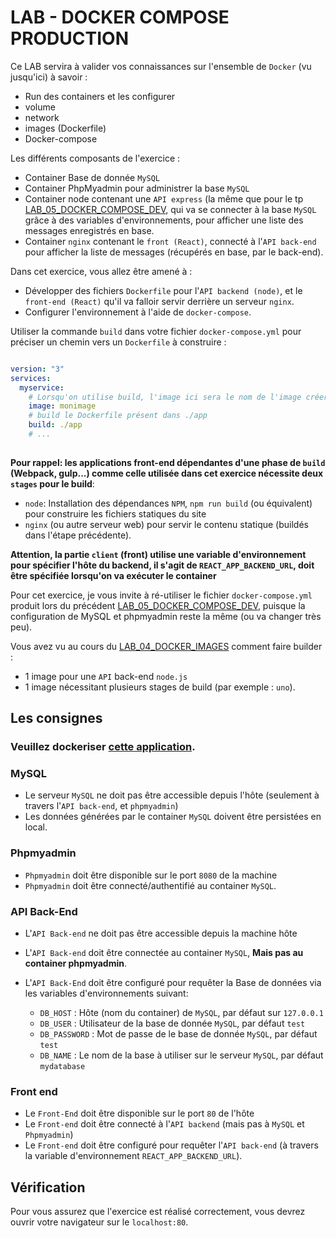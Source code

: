 # LAB - DOCKER COMPOSE PRODUCTION

Ce LAB servira à valider vos connaissances sur l'ensemble de `Docker` (vu jusqu'ici) à savoir :

- Run des containers et les configurer
- volume
- network
- images (Dockerfile)
- Docker-compose

Les différents composants de l'exercice :

- Container Base de donnée `MySQL`
- Container PhpMyadmin pour administrer la base `MySQL`
- Container node contenant une `API express` (la même que pour le tp [LAB_05_DOCKER_COMPOSE_DEV](../LAB_05_DOCKER_COMPOSE_DEV), qui va se connecter à la base `MySQL` grâce à des variables d'environnements, pour afficher une liste des messages enregistrés en base.
- Container `nginx` contenant le `front (React)`, connecté à l'`API back-end` pour afficher la liste de messages (récupérés en base, par le back-end).

Dans cet exercice, vous allez être amené à :

- Développer des fichiers `Dockerfile` pour l'`API backend (node)`, et le `front-end (React)` qu'il va falloir servir derrière un serveur `nginx`.
- Configurer l'environnement à l'aide de `docker-compose`.


Utiliser la commande `build` dans votre fichier `docker-compose.yml` pour préciser un chemin vers un `Dockerfile` à construire :

```yml

version: "3"
services:
  myservice:
    # Lorsqu'on utilise build, l'image ici sera le nom de l'image créer lors du build (comme pour docker build -t <mon-image>)
    image: monimage
    # build le Dockerfile présent dans ./app
    build: ./app
    # ...
    
```

**Pour rappel: les applications front-end dépendantes d'une phase de `build` (Webpack, gulp...) comme celle utilisée dans cet exercice nécessite deux `stages` pour le build**:
- `node`: Installation des dépendances `NPM`, `npm run build` (ou équivalent) pour construire les fichiers statiques du site
- `nginx` (ou autre serveur web) pour servir le contenu statique (buildés dans l'étape précédente).

**Attention, la partie `client` (front) utilise une variable d'environnement pour spécifier l'hôte du backend, il s'agit de `REACT_APP_BACKEND_URL`, doit être spécifiée lorsqu'on va exécuter le container**

Pour cet exercice, je vous invite à ré-utiliser le fichier `docker-compose.yml` produit lors du précédent [LAB_05_DOCKER_COMPOSE_DEV](../LAB_05_DOCKER_COMPOSE_DEV), puisque la configuration de MySQL et phpmyadmin reste la même (ou va changer très peu).

Vous avez vu au cours du [LAB_04_DOCKER_IMAGES](../LAB_04_DOCKER_IMAGES) comment faire builder :
- 1 image pour une ```API``` back-end ```node.js```
- 1 image nécessitant plusieurs stages de build (par exemple : ```uno```).

## Les consignes

### Veuillez dockeriser [cette application](https://github.com/nailtonvital/react-node-mysql-crud).

### MySQL

- Le serveur `MySQL` ne doit pas être accessible depuis l'hôte (seulement à travers l'`API back-end`, et `phpmyadmin`)
- Les données générées par le container `MySQL` doivent être persistées en local.

### Phpmyadmin

- `Phpmyadmin` doit être disponible sur le port `8080` de la machine
- `Phpmyadmin` doit être connecté/authentifié au container `MySQL`.

### API Back-End

- L'`API Back-end` ne doit pas être accessible depuis la machine hôte
- L'`API Back-end` doit être connectée au container `MySQL`, **Mais pas au container phpmyadmin**.
- L'`API Back-End` doit être configuré pour requêter la Base de données via les variables d'environnements suivant:

  - `DB_HOST` : Hôte (nom du container) de `MySQL`, par défaut sur `127.0.0.1`
  - `DB_USER` : Utilisateur de la base de donnée `MySQL`, par défaut `test`
  - `DB_PASSWORD` : Mot de passe de le base de donnée `MySQL`, par défaut `test`
  - `DB_NAME` : Le nom de la base à utiliser sur le serveur `MySQL`, par défaut `mydatabase`

### Front end

- Le `Front-End` doit être disponible sur le port `80` de l'hôte
- Le `Front-end` doit être connecté à l'`API backend` (mais pas à `MySQL` et `Phpmyadmin`)
- Le `Front-end` doit être configuré pour requêter l'`API back-end` (à travers la variable d'environnement `REACT_APP_BACKEND_URL`).

## Vérification

Pour vous assurez que l'exercice est réalisé correctement, vous devrez ouvrir votre navigateur sur le `localhost:80`.
